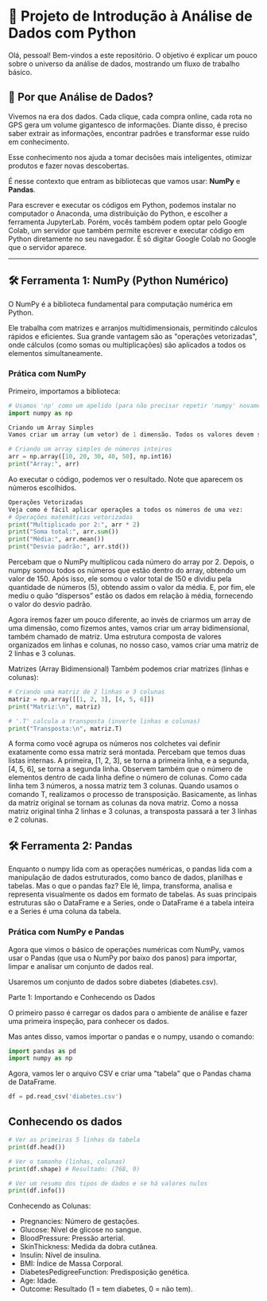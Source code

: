 # 🚀 Projeto de Introdução à Análise de Dados com Python

Olá, pessoal! Bem-vindos a este repositório. O objetivo é explicar um pouco sobre o universo da análise de dados, mostrando um fluxo de trabalho básico.

## 📖 Por que Análise de Dados?

Vivemos na era dos dados. Cada clique, cada compra online, cada rota no GPS gera um volume gigantesco de informações. Diante disso, é preciso saber extrair as informações, encontrar padrões e transformar esse ruído em conhecimento.

Esse conhecimento nos ajuda a tomar decisões mais inteligentes, otimizar produtos e fazer novas descobertas.

É nesse contexto que entram as bibliotecas que vamos usar: **NumPy** e **Pandas**.

Para escrever e executar os códigos em Python, podemos instalar no computador o Anaconda, uma distribuição do Python, e escolher a ferramenta JupyterLab. Porém, vocês também podem optar pelo Google Colab, um servidor que também permite escrever e executar código em Python diretamente no seu navegador. É só digitar Google Colab no Google que o servidor aparece.

---

## 🛠️ Ferramenta 1: NumPy (Python Numérico)

O NumPy é a biblioteca fundamental para computação numérica em Python.

Ele trabalha com matrizes e arranjos multidimensionais, permitindo cálculos rápidos e eficientes. Sua grande vantagem são as "operações vetorizadas", onde cálculos (como somas ou multiplicações) são aplicados a todos os elementos simultaneamente.

### Prática com NumPy

Primeiro, importamos a biblioteca:

```python
# Usamos 'np' como um apelido (para não precisar repetir 'numpy' novamente.
import numpy as np

Criando um Array Simples
Vamos criar um array (um vetor) de 1 dimensão. Todos os valores devem ser do mesmo tipo, por exemplo, todos os números decimais ou todos os números inteiros.

# Criando um array simples de números inteiros
arr = np.array([10, 20, 30, 40, 50], np.int16)
print("Array:", arr)
```

Ao executar o código, podemos ver o resultado. Note que aparecem os números escolhidos.

```python
Operações Vetorizadas
Veja como é fácil aplicar operações a todos os números de uma vez:
# Operações matemáticas vetorizadas
print("Multiplicado por 2:", arr * 2)
print("Soma total:", arr.sum())
print("Média:", arr.mean())
print("Desvio padrão:", arr.std())
```

Percebam que o NumPy multiplicou cada número do array por 2. Depois, o numpy somou todos os números que estão dentro do array, obtendo um valor de 150. Após isso, ele somou o valor total de 150 e dividiu pela quantidade de números (5), obtendo assim o valor da média. E, por fim, ele mediu o quão “dispersos” estão os dados em relação à média, fornecendo o valor do desvio padrão.

Agora iremos fazer um pouco diferente, ao invés de criarmos um array de uma dimensão, como fizemos antes, vamos criar um array bidimensional, também chamado de matriz. Uma estrutura composta de valores organizados em linhas e colunas, no nosso caso, vamos criar uma matriz de 2 linhas e 3 colunas.

Matrizes (Array Bidimensional)
Também podemos criar matrizes (linhas e colunas):
```python
# Criando uma matriz de 2 linhas e 3 colunas
matriz = np.array([[1, 2, 3], [4, 5, 6]])
print("Matriz:\n", matriz)

# '.T' calcula a transposta (inverte linhas e colunas)
print("Transposta:\n", matriz.T)
```

A forma como você agrupa os números nos colchetes vai definir exatamente como essa matriz será montada. Percebam que temos duas listas internas. A primeira, [1, 2, 3], se torna a primeira linha, e a segunda, [4, 5, 6], se torna a segunda linha. Observem também que o número de elementos dentro de cada linha define o número de colunas. Como cada linha tem 3 números, a nossa matriz tem 3 colunas. Quando usamos o comando T, realizamos o processo de transposição. Basicamente, as linhas da matriz original se tornam as colunas da nova matriz. Como a nossa matriz original tinha 2 linhas e 3 colunas, a transposta passará a ter 3 linhas e 2 colunas.

## 🛠️ Ferramenta 2: Pandas

Enquanto o numpy lida com as operações numéricas, o pandas lida com a manipulação de dados estruturados, como banco de dados, planilhas e tabelas. Mas o que o pandas faz? Ele lê, limpa, transforma, analisa e representa visualmente os dados em formato de tabelas. As suas principais estruturas são o DataFrame e a Series, onde o DataFrame é a tabela inteira e a Series é uma coluna da tabela.

### Prática com NumPy e Pandas

Agora que vimos o básico de operações numéricas com NumPy, vamos usar o Pandas (que usa o NumPy por baixo dos panos) para importar, limpar e analisar um conjunto de dados real.

Usaremos um conjunto de dados sobre diabetes (diabetes.csv).

Parte 1: Importando e Conhecendo os Dados

O primeiro passo é carregar os dados para o ambiente de análise e fazer uma primeira inspeção, para conhecer os dados. 

Mas antes disso, vamos importar o pandas e o numpy, usando o comando:
```python
import pandas as pd
import numpy as np
```
Agora, vamos ler o arquivo CSV e criar uma "tabela" que o Pandas chama de DataFrame.
```python
df = pd.read_csv('diabetes.csv')
```

## Conhecendo os dados

```python
# Ver as primeiras 5 linhas da tabela
print(df.head())

# Ver o tamanho (linhas, colunas)
print(df.shape) # Resultado: (768, 9)

# Ver um resumo dos tipos de dados e se há valores nulos
print(df.info())
```

Conhecendo as Colunas:

- Pregnancies: Número de gestações.
- Glucose: Nível de glicose no sangue.
- BloodPressure: Pressão arterial.
- SkinThickness: Medida da dobra cutânea.
- Insulin: Nível de insulina.
- BMI: Índice de Massa Corporal.
- DiabetesPedigreeFunction: Predisposição genética.
- Age: Idade.
- Outcome: Resultado (1 = tem diabetes, 0 = não tem).






